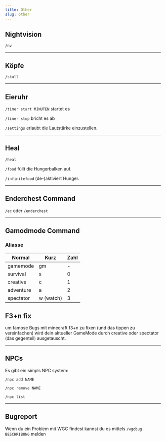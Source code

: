 ```yaml
---
title: Other
slug: other
---
```


## Nightvision

`/nv`

---

## Köpfe

`/skull`

---

## Eieruhr

`/timer start MINUTEN` startet es

`/timer stop` bricht es ab

`/settings` erlaubt die Lautstärke einzustellen.

---

## Heal

`/heal`

`/food` füllt die Hungerbalken auf.

`/infinitefood` (de-)aktiviert Hunger.

---

## Enderchest Command

`/ec` oder `/enderchest`

---

## Gamodmode Command

### Aliasse

Normal   | Kurz      | Zahl
-------- | --------- | ----
gamemode | gm        | -
survival | s         | 0
creative | c         | 1
adventure| a         | 2
spectator| w (watch) |3

## F3+n fix

um famose Bugs mit minecraft f3+n zu fixen (und das tippen zu vereinfachen)
wird dein aktueller GameMode durch creative oder spectator (das gegenteil)
ausgetauscht.

---

## NPCs

Es gibt ein simpls NPC system:

`/npc add NAME`

`/npc remove NAME`

`/npc list`

---

## Bugreport

Wenn du ein Problem mit WGC findest kannst du es mittels `/wgcbug BESCHRIBUNG` melden
